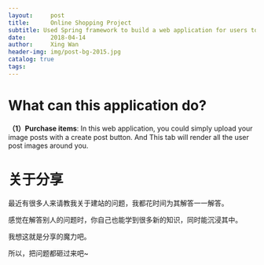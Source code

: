 ```yaml
---
layout:     post
title:      Online Shopping Project
subtitle: Used Spring framework to build a web application for users to shop and order items online
date:       2018-04-14
author:     Xing Wan
header-img: img/post-bg-2015.jpg
catalog: true
tags:
---
```


# What can this application do?
**（1）Purchase items**:
In this web application, you could simply upload your image posts with a create post button. And This tab will render all the user post images around you.

# 关于分享

最近有很多人来请教我关于建站的问题，我都花时间为其解答一一解答。

感觉在解答别人的问题时，你自己也能学到很多新的知识，同时能沉浸其中。

我想这就是分享的魔力吧。

所以，把问题都砸过来吧~



<!--stackedit_data:
eyJoaXN0b3J5IjpbLTIzNzQ3MzAyM119
-->